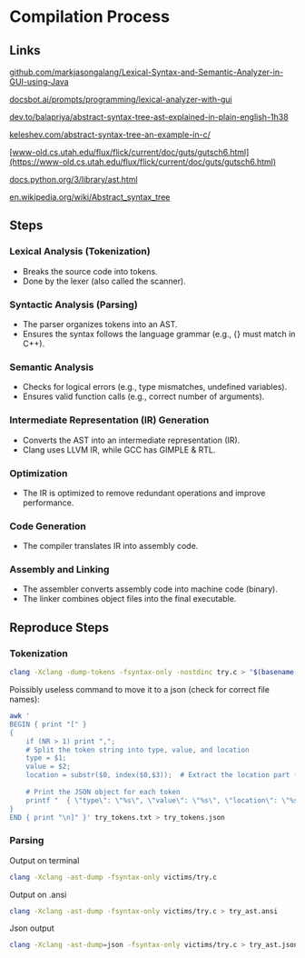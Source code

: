# Compilation Process

## Links
[github.com/markjasongalang/Lexical-Syntax-and-Semantic-Analyzer-in-GUI-using-Java](https://github.com/markjasongalang/Lexical-Syntax-and-Semantic-Analyzer-in-GUI-using-Java)

[docsbot.ai/prompts/programming/lexical-analyzer-with-gui](https://docsbot.ai/prompts/programming/lexical-analyzer-with-gui)

[dev.to/balapriya/abstract-syntax-tree-ast-explained-in-plain-english-1h38](https://dev.to/balapriya/abstract-syntax-tree-ast-explained-in-plain-english-1h38)

[keleshev.com/abstract-syntax-tree-an-example-in-c/](https://keleshev.com/abstract-syntax-tree-an-example-in-c/)

[www-old.cs.utah.edu/flux/flick/current/doc/guts/gutsch6.html](https://www-old.cs.utah.edu/flux/flick/current/doc/guts/gutsch6.html)

[docs.python.org/3/library/ast.html](https://docs.python.org/3/library/ast.html)

[en.wikipedia.org/wiki/Abstract_syntax_tree](https://en.wikipedia.org/wiki/Abstract_syntax_tree)


## Steps

### Lexical Analysis (Tokenization)
- Breaks the source code into tokens.
- Done by the lexer (also called the scanner).

### Syntactic Analysis (Parsing)
- The parser organizes tokens into an AST.
- Ensures the syntax follows the language grammar (e.g., {} must match in C++).

### Semantic Analysis
- Checks for logical errors (e.g., type mismatches, undefined variables).
- Ensures valid function calls (e.g., correct number of arguments).

### Intermediate Representation (IR) Generation
- Converts the AST into an intermediate representation (IR).
- Clang uses LLVM IR, while GCC has GIMPLE & RTL.

### Optimization
- The IR is optimized to remove redundant operations and improve performance.

### Code Generation
- The compiler translates IR into assembly code.

### Assembly and Linking
- The assembler converts assembly code into machine code (binary).
- The linker combines object files into the final executable.



## Reproduce Steps

### Tokenization
```bash
clang -Xclang -dump-tokens -fsyntax-only -nostdinc try.c > "$(basename try.c .c)_tokens.txt" 2>&1
```

Poissibly useless command to move it to a json (check for correct file names):
```bash
awk '
BEGIN { print "[" } 
{
    if (NR > 1) print ",";
    # Split the token string into type, value, and location
    type = $1;
    value = $2;
    location = substr($0, index($0,$3));  # Extract the location part (everything after the value)
    
    # Print the JSON object for each token
    printf "  { \"type\": \"%s\", \"value\": \"%s\", \"location\": \"%s\" }", type, value, location
} 
END { print "\n]" }' try_tokens.txt > try_tokens.json
```

### Parsing
Output on terminal
```bash
clang -Xclang -ast-dump -fsyntax-only victims/try.c
```

Output on .ansi
```bash
clang -Xclang -ast-dump -fsyntax-only victims/try.c > try_ast.ansi
```

Json output
```bash
clang -Xclang -ast-dump=json -fsyntax-only victims/try.c > try_ast.json
```

